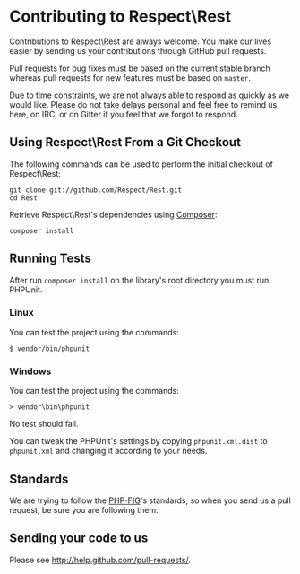 # Contributing to Respect\Rest

Contributions to Respect\Rest are always welcome. You make our lives easier by
sending us your contributions through GitHub pull requests.

Pull requests for bug fixes must be based on the current stable branch whereas
pull requests for new features must be based on `master`.

Due to time constraints, we are not always able to respond as quickly as we
would like. Please do not take delays personal and feel free to remind us here,
on IRC, or on Gitter if you feel that we forgot to respond.

## Using Respect\Rest From a Git Checkout

The following commands can be used to perform the initial checkout of Respect\Rest:

```shell
git clone git://github.com/Respect/Rest.git
cd Rest
```

Retrieve Respect\Rest's dependencies using [Composer](http://getcomposer.org/):

```shell
composer install
```

## Running Tests

After run `composer install` on the library's root directory you must run PHPUnit.

### Linux

You can test the project using the commands:
```shell
$ vendor/bin/phpunit
```

### Windows

You can test the project using the commands:
```shell
> vendor\bin\phpunit
```

No test should fail.

You can tweak the PHPUnit's settings by copying `phpunit.xml.dist` to `phpunit.xml`
and changing it according to your needs.

## Standards

We are trying to follow the [PHP-FIG](http://www.php-fig.org)'s standards, so
when you send us a pull request, be sure you are following them.

## Sending your code to us

Please see http://help.github.com/pull-requests/.
